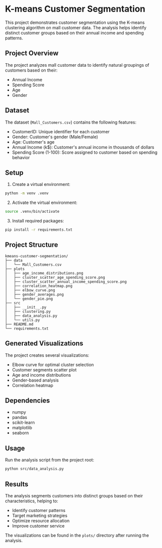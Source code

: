 # K-means Customer Segmentation

This project demonstrates customer segmentation using the K-means clustering algorithm on mall customer data. The analysis helps identify distinct customer groups based on their annual income and spending patterns.

## Project Overview

The project analyzes mall customer data to identify natural groupings of customers based on their:
- Annual Income
- Spending Score
- Age
- Gender

## Dataset

The dataset (`Mall_Customers.csv`) contains the following features:
- CustomerID: Unique identifier for each customer
- Gender: Customer's gender (Male/Female)
- Age: Customer's age
- Annual Income (k$): Customer's annual income in thousands of dollars
- Spending Score (1-100): Score assigned to customer based on spending behavior

## Setup

1. Create a virtual environment:

```bash
python -m venv .venv
```

2. Activate the virtual environment:

```bash
source .venv/bin/activate
```

3. Install required packages:
```bash
pip install -r requirements.txt
```

## Project Structure
```
kmeans-customer-segmentation/
├── data
│   └── Mall_Customers.csv
├── plots
│   ├── age_income_distributions.png
│   ├── cluster_scatter_age_spending_score.png
│   ├── cluster_scatter_annual_income_spending_score.png
│   ├── correlation_heatmap.png
│   ├── elbow_curve.png
│   ├── gender_averages.png
│   └── gender_pie.png
├── src
│   ├── __init__.py
│   ├── clustering.py
│   ├── data_analysis.py
│   └── utils.py
├── README.md
└── requirements.txt
```

## Generated Visualizations

The project creates several visualizations:
- Elbow curve for optimal cluster selection
- Customer segments scatter plot
- Age and income distributions
- Gender-based analysis
- Correlation heatmap

## Dependencies

- numpy
- pandas
- scikit-learn
- matplotlib
- seaborn

## Usage

Run the analysis script from the project root:
```bash
python src/data_analysis.py
```
## Results
The analysis segments customers into distinct groups based on their characteristics, helping to:
- Identify customer patterns
- Target marketing strategies
- Optimize resource allocation
- Improve customer service

The visualizations can be found in the `plots/` directory after running the analysis.
